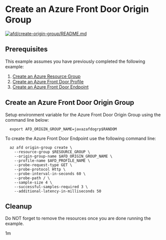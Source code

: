 
# Create an Azure Front Door Origin Group

[![afd/create-origin-group/README.md](https://github.com/Azure-Samples/java-on-azure-examples/actions/workflows/afd_create-origin-group_README_md.yml/badge.svg)](https://github.com/Azure-Samples/java-on-azure-examples/actions/workflows/afd_create-origin-group_README_md.yml)

## Prerequisites

<!-- workflow.run()

  if [[ -z $REGION ]]; then
    export REGION=westus
  fi

  -->
<!-- workflow.cron(0 19 * * 1) -->
<!-- workflow.include(../create-endpoint/README.md) -->

This example assumes you have previously completed the following example:

1. [Create an Azure Resource Group](../../group/create/README.md)
1. [Create an Azure Front Door Profile](../create-profile/README.md)
1. [Create an Azure Front Door Endpoint](../create-endpoint/README.md)

## Create an Azure Front Door Origin Group

Setup environment variable for the Azure Front Door Origin Group using the command
line below:

<!-- workflow.skip() -->
```shell
  export AFD_ORIGIN_GROUP_NAME=javazafdogrp$RANDOM
```

<!-- workflow.run()

if [[ -z $AFD_ORIGIN_GROUP_NAME ]]; then
  export AFD_ORIGIN_GROUP_NAME=javazafdogrp$RANDOM
fi
  -->

To create the Azure Front Door Endpoint use the following command line:

```shell
  az afd origin-group create \
    --resource-group $RESOURCE_GROUP \
    --origin-group-name $AFD_ORIGIN_GROUP_NAME \
    --profile-name $AFD_PROFILE_NAME \
    --probe-request-type GET \
    --probe-protocol Http \
    --probe-interval-in-seconds 60 \
    --probe-path / \
    --sample-size 4 \
    --successful-samples-required 3 \
    --additional-latency-in-milliseconds 50
```

<!-- workflow.directOnly()

  export RESULT=$(az afd origin-group show --origin-group-name $AFD_ORIGIN_GROUP_NAME --profile-name $AFD_PROFILE_NAME --resource-group $RESOURCE_GROUP --output tsv --query provisioningState)
  az group delete --name $RESOURCE_GROUP --yes || true
  if [[ "$RESULT" != Succeeded ]]; then
    echo "Azure Front Door Origin Group $AFD_ORIGIN_GROUP_NAME was not provisioned properly"
    exit 1
  fi

  -->

## Cleanup

Do NOT forget to remove the resources once you are done running the example.

1m
